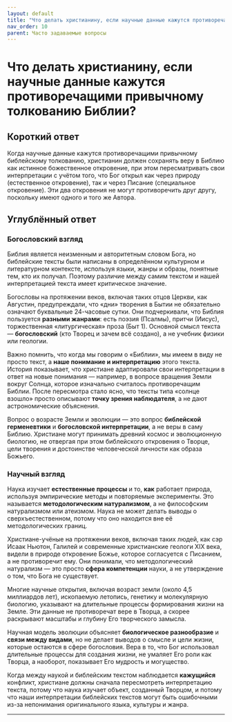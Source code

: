 ```yaml
---
layout: default
title: "Что делать христианину, если научные данные кажутся противоречащими привычному толкованию Библии?"
nav_order: 10
parent: Часто задаваемые вопросы
---
```


# Что делать христианину, если научные данные кажутся противоречащими привычному толкованию Библии?

## Короткий ответ

Когда научные данные кажутся противоречащими привычному библейскому толкованию, христианин должен сохранять веру в Библию как истинное божественное откровение, при этом пересматривать свои интерпретации с учётом того, что Бог открыл как через природу (естественное откровение), так и через Писание (специальное откровение). Эти два откровения не могут противоречить друг другу, поскольку имеют одного и того же Автора.

## Углублённый ответ

### Богословский взгляд

Библия является неизменным и авторитетным словом Бога, но библейские тексты были написаны в определённом культурном и литературном контексте, используя языки, жанры и образы, понятные тем, кто их получал. Поэтому различие между самим текстом и нашей интерпретацией текста имеет критическое значение.

Богословы на протяжении веков, включая таких отцов Церкви, как Августин, предупреждали, что «дни» творения в Бытии не обязательно означают буквальные 24-часовые сутки. Они подчеркивали, что Библия пользуется **разными жанрами**: есть поэзия (Псалмы), притчи (Иисус), торжественная «литургическая» проза (Быт 1). Основной смысл текста — **богословский** (кто Творец и зачем всё создано), а не учебник физики или геологии.

Важно помнить, что когда мы говорим о «Библии», мы имеем в виду не просто текст, а **наше понимание и интерпретацию** этого текста. История показывает, что христиане адаптировали свои интерпретации в ответ на новые понимания — например, в вопросе вращения Земли вокруг Солнца, которое изначально считалось противоречащим Библии. После пересмотра стало ясно, что тексты типа «солнце взошло» просто описывают **точку зрения наблюдателя**, а не дают астрономические объяснения.

Вопрос о возрасте Земли и эволюции — это вопрос **библейской герменевтики** и **богословской интерпретации**, а не веры в саму Библию. Христиане могут принимать древний космос и эволюционную биологию, не отвергая при этом библейского откровения о Творце, цели творения и достоинстве человеческой личности как образа Божьего.

### Научный взгляд

Наука изучает **естественные процессы** и то, **как** работает природа, используя эмпирические методы и повторяемые эксперименты. Это называется **методологическим натурализмом**, а не философским натурализмом или атеизмом. Наука не может делать выводы о сверхъестественном, потому что оно находится вне её методологических границ.

Христиане-учёные на протяжении веков, включая таких людей, как сэр Исаак Ньютон, Галилей и современные христианские геологи XIX века, видели в природе откровение Божье, которое согласуется с Писанием, а не противоречит ему. Они понимали, что методологический натурализм — это просто **сфера компетенции** науки, а не утверждение о том, что Бога не существует.

Многие научные открытия, включая возраст земли (около 4,5 миллиардов лет), ископаемую летопись, генетику и молекулярную биологию, указывают на длительные процессы формирования жизни на Земле. Эти данные не противоречат вере в Творца, а скорее раскрывают масштабы и глубину Его творческого замысла.

Научная модель эволюции объясняет **биологическое разнообразие** и **связи между видами**, но не делает выводов о смысле и цели жизни, которые остаются в сфере богословия. Вера в то, что Бог использовал длительные процессы для создания жизни, не умаляет Его роли как Творца, а наоборот, показывает Его мудрость и могущество.

Когда между наукой и библейским текстом наблюдается **кажущийся** конфликт, христиане должны сначала пересмотреть интерпретацию текста, потому что наука изучает объект, созданный Творцом, и потому что наши интерпретации библейских текстов могут быть ошибочными из-за непонимания оригинального языка, культуры и жанра.

---